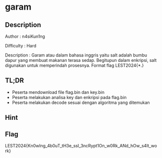 # garam
## Description

Author : n4siKun1ng

Difficulty : Hard

Description :
Garam atau dalam bahasa inggris yaitu salt adalah bumbu dapur yang membuat makanan terasa sedap. Begitupun dalam enkripsi, salt digunakan untuk memperindah prosesnya.
Format flag LEST2024{*.}

## TL;DR

- Peserta mendownload file flag.bin dan key.bin
- Peserta melakukan analisa key dan enkripsi pada flag.bin
- Peserta melakukan decode sesuai dengan algoritma yang ditemukan

## Hint 


## Flag

LEST2024{Kn0wIng_4b0uT_tH3e_ssl_3ncRypt1On_w0Rk_ANd_hOw_s4lt_work}